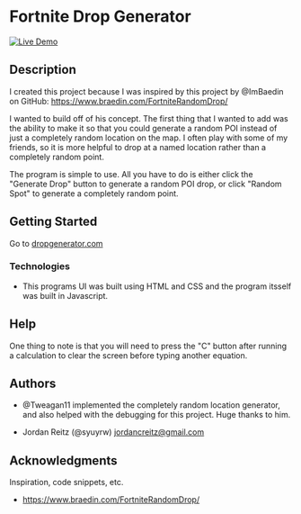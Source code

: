 # Fortnite Drop Generator

[![Live Demo](https://img.shields.io/badge/Live%20Demo-Drop%20Generator-blue?style=for-the-badge)](https://dropgenerator.com/)

## Description

I created this project because I was inspired by this project by @ImBaedin on GitHub: https://www.braedin.com/FortniteRandomDrop/

I wanted to build off of his concept. The first thing that I wanted to add was the ability to make it so that you could generate a random POI instead of just a completely random location on the map. I often play with some of my friends, so it is more helpful to drop at a named location rather than a completely random point.

The program is simple to use. All you have to do is either click the "Generate Drop" button to generate a random POI drop, or click "Random Spot" to generate a completely random point.

## Getting Started

Go to [dropgenerator.com](https://dropgenerator.com)

### Technologies

-   This programs UI was built using HTML and CSS and the program itsself was built in Javascript.

## Help

One thing to note is that you will need to press the "C" button after running a calculation to clear the screen before typing another equation.

## Authors

- @Tweagan11 implemented the completely random location generator, and also helped with the debugging for this project. Huge thanks to him.

- Jordan Reitz (@syuyrw) jordancreitz@gmail.com

## Acknowledgments

Inspiration, code snippets, etc.

-   https://www.braedin.com/FortniteRandomDrop/
